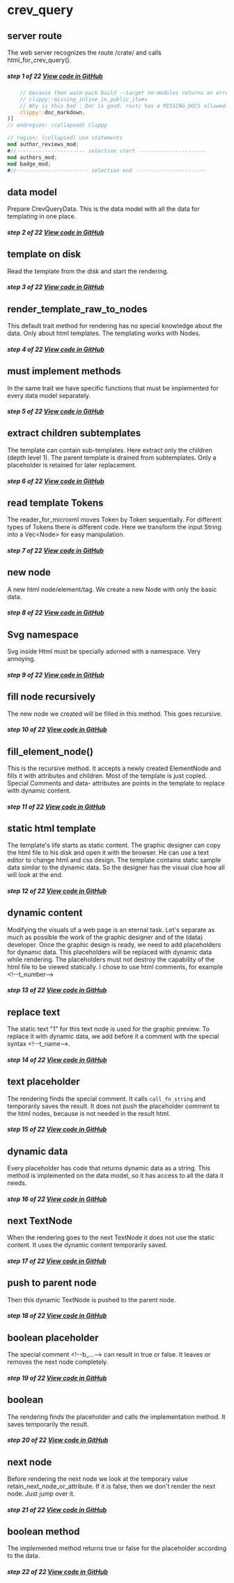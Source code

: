 # crev_query
## server route  
The web server recognizes the route /crate/ and calls html_for_crev_query().

##### step 1 of 22 [View code in GitHub](https://github.com/LucianoBestia/cargo_crev_web/blob/master/src/main.rs#L266)
```rust
    // because then wasm-pack build --target no-modules returns an error: export `run` not found 
    // clippy::missing_inline_in_public_items
    // Why is this bad : Doc is good. rustc has a MISSING_DOCS allowed-by-default lint for public members, but has no way to enforce documentation of private items. This lint fixes that.
    clippy::doc_markdown,
)]
// endregion: (collapsed) Clippy

// region: (collapsed) use statements
mod author_reviews_mod;
#//---------------------- selection start ----------------------
mod authors_mod;
mod badge_mod;
#//----------------------- selection end -----------------------
```
## data model  
Prepare CrevQueryData. This is the data model with all the data for templating in one place.

##### step 2 of 22 [View code in GitHub](https://github.com/LucianoBestia/cargo_crev_web/blob/master/src/crev_query_mod.rs#L32)
## template on disk  
Read the template from the disk and start the rendering.

##### step 3 of 22 [View code in GitHub](https://github.com/LucianoBestia/cargo_crev_web/blob/master/src/crev_query_mod.rs#L37)
## render_template_raw_to_nodes  
This default trait method for rendering has no special knowledge about the data. Only about html templates. The templating works with Nodes.

##### step 4 of 22 [View code in GitHub](https://github.com/LucianoBestia/cargo_crev_web/blob/master/src/html_template_mod.rs#L77)
## must implement methods
In the same trait we have specific functions that must be implemented for every data model separately.

##### step 5 of 22 [View code in GitHub](https://github.com/LucianoBestia/cargo_crev_web/blob/master/src/html_template_mod.rs#L66)
## extract children subtemplates  
The template can contain sub-templates. Here extract only the children (depth level 1).
The parent template is drained from subtemplates. Only a placeholder is retained for later replacement.

##### step 6 of 22 [View code in GitHub](https://github.com/LucianoBestia/cargo_crev_web/blob/master/src/html_template_mod.rs#L81)
## read template Tokens
The reader_for_microxml moves Token by Token sequentially. For different types of Tokens there is different code. Here we transform the input String into a Vec\<Node\> for easy manipulation.

##### step 7 of 22 [View code in GitHub](https://github.com/LucianoBestia/cargo_crev_web/blob/master/src/html_template_mod.rs#L153)
## new node
A new html node/element/tag. We create a new Node with only the basic data.

##### step 8 of 22 [View code in GitHub](https://github.com/LucianoBestia/cargo_crev_web/blob/master/src/html_template_mod.rs#L160)
## Svg namespace
Svg inside Html must be specially adorned with a namespace. Very annoying.

##### step 9 of 22 [View code in GitHub](https://github.com/LucianoBestia/cargo_crev_web/blob/master/src/html_template_mod.rs#L169)
## fill node recursively
The new node we created will be filled in this method. This goes recursive.

##### step 10 of 22 [View code in GitHub](https://github.com/LucianoBestia/cargo_crev_web/blob/master/src/html_template_mod.rs#L181)
## fill_element_node()  
This is the recursive method. It accepts a newly created ElementNode and fills it with attributes and children. Most of the template is just copied. Special Comments and data- attributes are points in the template to replace with dynamic content.

##### step 11 of 22 [View code in GitHub](https://github.com/LucianoBestia/cargo_crev_web/blob/master/src/html_template_mod.rs#L141)
## static html template
The template's life starts as static content. The graphic designer can copy the html file to his disk and open it with the browser. He can use a text editor to change html and css design. The template contains static sample data similar to the dynamic data. So the designer has the visual clue how all will look at the end.

##### step 12 of 22 [View code in GitHub](https://github.com/LucianoBestia/cargo_crev_web/blob/master/web_server_folder/templates/query/crev_query_template.html#L28)
## dynamic content
Modifying the visuals of a web page is an eternal task. Let's separate as much as possible the work of the graphic designer and of the (data) developer.
Once the graphic design is ready, we need to add placeholders for dynamic data. This placeholders will be replaced with dynamic data while rendering. The placeholders must not destroy the capability of the html file to be viewed statically. I chose to use html comments, for example \<!--t_number--\> 

##### step 13 of 22 [View code in GitHub](https://github.com/LucianoBestia/cargo_crev_web/blob/master/web_server_folder/templates/query/crev_query_template.html#L42)
## replace text  
The static text "1" for this text node is used for the graphic preview. 
To replace it with dynamic data, we add before it a comment with the special syntax \<!--t_name--\>. 

##### step 14 of 22 [View code in GitHub](https://github.com/LucianoBestia/cargo_crev_web/blob/master/web_server_folder/templates/query/crev_query_template.html#L48)
## text placeholder
The rendering finds the special comment. It calls `call_fn_string` and temporarily saves the result. 
It does not push the placeholder comment to the html nodes, because is not needed in the result html.

##### step 15 of 22 [View code in GitHub](https://github.com/LucianoBestia/cargo_crev_web/blob/master/src/html_template_mod.rs#L246)
## dynamic data
Every placeholder has code that returns dynamic data as a string. This method is implemented on the data model, so it has access to all the data it needs.

##### step 16 of 22 [View code in GitHub](https://github.com/LucianoBestia/cargo_crev_web/blob/master/src/all_summary_mod.rs#L146)
## next TextNode
When the rendering goes to the next TextNode it does not use the static content. 
It uses the dynamic content temporarily saved.

##### step 17 of 22 [View code in GitHub](https://github.com/LucianoBestia/cargo_crev_web/blob/master/src/html_template_mod.rs#L229)
## push to parent node
Then this dynamic TextNode is pushed to the parent node.

##### step 18 of 22 [View code in GitHub](https://github.com/LucianoBestia/cargo_crev_web/blob/master/src/html_template_mod.rs#L237)
## boolean placeholder
The special comment \<!--b_...--\> can result in true or false. 
It leaves or removes the next node completely.

##### step 19 of 22 [View code in GitHub](https://github.com/LucianoBestia/cargo_crev_web/blob/master/web_server_folder/templates/query/crev_query_template.html#L105)
## boolean
The rendering finds the placeholder and calls the implementation method.
It saves temporarily the result.

##### step 20 of 22 [View code in GitHub](https://github.com/LucianoBestia/cargo_crev_web/blob/master/src/html_template_mod.rs#L249)
## next node
Before rendering the next node we look at the temporary value retain_next_node_or_attribute.
If it is false, then we don't render the next node. Just jump over it.

##### step 21 of 22 [View code in GitHub](https://github.com/LucianoBestia/cargo_crev_web/blob/master/src/html_template_mod.rs#L183)
## boolean method
The implemented method returns true or false for the placeholder according to the data.

##### step 22 of 22 [View code in GitHub](https://github.com/LucianoBestia/cargo_crev_web/blob/master/src/proof_mod.rs#L125)
